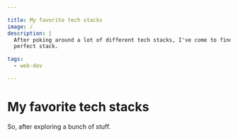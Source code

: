 ```yaml
---

title: My favorite tech stacks
image: /
description: |
  After poking around a lot of different tech stacks, I've come to find my
  perfect stack.

tags:
  - web-dev

---
```


# My favorite tech stacks

So, after exploring a bunch of stuff.
